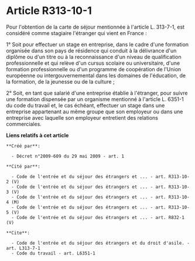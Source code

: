 # Article R313-10-1

Pour l'obtention de la carte de séjour mentionnée à l'article L. 313-7-1, est considéré comme stagiaire l'étranger qui vient
en France : 

1° Soit pour effectuer un stage en entreprise, dans le cadre d'une formation organisée dans son pays de résidence qui conduit
à la délivrance d'un diplôme ou d'un titre ou à la reconnaissance d'un niveau de qualification professionnelle et qui relève
d'un cursus scolaire ou universitaire, d'une formation professionnelle ou d'un programme de coopération de l'Union européenne
ou intergouvernemental dans les domaines de l'éducation, de la formation, de la jeunesse ou de la culture ; 

2° Soit, en tant que salarié d'une entreprise établie à l'étranger, pour suivre une formation dispensée par un organisme
mentionné à l'article L. 6351-1 du code du travail et, le cas échéant, effectuer un stage dans une entreprise appartenant au
même groupe que son employeur ou dans une entreprise avec laquelle son employeur entretient des relations commerciales.

**Liens relatifs à cet article**

	**Créé par**:

	  - Décret n°2009-609 du 29 mai 2009 - art. 1

	**Cité par**:

	  - Code de l'entrée et du séjour des étrangers et ... - art. R313-10-2 (V)
	  - Code de l'entrée et du séjour des étrangers et ... - art. R313-10-3 (V)
	  - Code de l'entrée et du séjour des étrangers et ... - art. R313-10-4 (M)
	  - Code de l'entrée et du séjour des étrangers et ... - art. R313-10-5 (V)
	  - Code de l'entrée et du séjour des étrangers et ... - art. R832-1 (V)

	**Cite**:

	  - Code de l'entrée et du séjour des étrangers et du droit d'asile. - art. L313-7-1
	  - Code du travail - art. L6351-1
